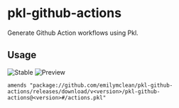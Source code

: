 # pkl-github-actions

Generate Github Action workflows using Pkl.

## Usage
![Stable](https://img.shields.io/github/v/release/emilymclean/pkl-github-actions?label=Stable)
![Preview](https://img.shields.io/github/v/release/emilymclean/pkl-github-actions?label=Preview&include_prereleases)


```pkl
amends "package://github.com/emilymclean/pkl-github-actions/releases/download/v<version>/pkl-github-actions@<version>#/actions.pkl"
```
